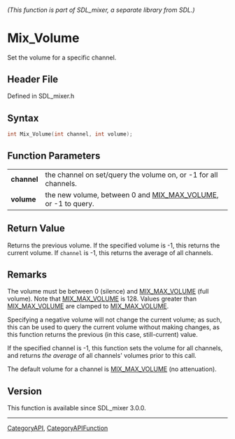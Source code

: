 ###### (This function is part of SDL_mixer, a separate library from SDL.)
# Mix_Volume

Set the volume for a specific channel.

## Header File

Defined in SDL_mixer.h

## Syntax

```c
int Mix_Volume(int channel, int volume);

```

## Function Parameters

|                 |                                                                                 |
| --------------- | ------------------------------------------------------------------------------- |
| **channel**     | the channel on set/query the volume on, or -1 for all channels.                 |
| **volume**      | the new volume, between 0 and [MIX_MAX_VOLUME](MIX_MAX_VOLUME), or -1 to query. |

## Return Value

Returns the previous volume. If the specified volume is -1, this returns
the current volume. If `channel` is -1, this returns the average of all
channels.

## Remarks

The volume must be between 0 (silence) and [MIX_MAX_VOLUME](MIX_MAX_VOLUME)
(full volume). Note that [MIX_MAX_VOLUME](MIX_MAX_VOLUME) is 128. Values
greater than [MIX_MAX_VOLUME](MIX_MAX_VOLUME) are clamped to
[MIX_MAX_VOLUME](MIX_MAX_VOLUME).

Specifying a negative volume will not change the current volume; as such,
this can be used to query the current volume without making changes, as
this function returns the previous (in this case, still-current) value.

If the specified channel is -1, this function sets the volume for all
channels, and returns _the average_ of all channels' volumes prior to this
call.

The default volume for a channel is [MIX_MAX_VOLUME](MIX_MAX_VOLUME) (no
attenuation).

## Version

This function is available since SDL_mixer 3.0.0.

----
[CategoryAPI](CategoryAPI), [CategoryAPIFunction](CategoryAPIFunction)

